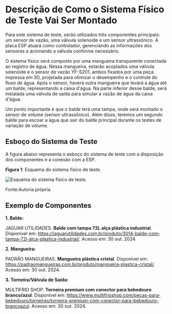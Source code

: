 # Descrição de Como o Sistema Físico de Teste Vai Ser Montado

Para este sistema de teste, serão utilizados três componentes principais: um sensor de vazão, uma válvula solenoide e um sensor ultrassônico. A placa ESP atuará como controlador, gerenciando as informações dos sensores e acionando a válvula conforme necessário. 

O sistema físico será composto por uma mangueira transparente conectada ao registro de água. Nessa mangueira, estarão acoplados uma válvula solenóide e o sensor de vazão YF-S201, ambos fixados por uma peça impressa em 3D, projetada para otimizar o desempenho e o controle do fluxo de água. Após o sensor, haverá outra mangueira que levará a água até um balde, representando a caixa d'água. Na parte inferior desse balde, será instalada uma válvula de saída para simular a vazão de água da caixa d'água. 

Um ponto importante é que o balde terá uma tampa, onde será montado o sensor de volume (sensor ultrassônico). Além disso, teremos um segundo balde para escoar a água que sair do balde principal durante os testes de variação de volume.

## Esboço do Sistema de Teste

A figura abaixo representa o esboço do sistema de teste com a disposição dos componentes e a conexão com a ESP. 

**Figura 1**: Esquema do sistema físico de teste.

![Esquema do sistema físico de teste.](https://github.com/LauraMWerneck/Projeto_Integrador_3/blob/main/Etapa%202/Sistema%20F%C3%ADsico%20de%20Teste/sistema_fisico_de_teste.jpg)

Fonte:Autoria própria.

## Exemplo de Componentes

**1. Balde:**

JAGUAR UTILIDADES. **Balde com tampa 72L alça plástica industrial**. Disponível em: https://jaguarutilidades.com.br/produto/3014-balde-com-tampa-72l-alca-plastica-industrial/. Acesso em: 30 out. 2024.

**2. Mangueira:**

PADRÃO MANGUEIRAS. **Mangueira plástica cristal**. Disponível em: https://padraomangueiras.com.br/produto/mangueira-plastica-cristal/. Acesso em: 30 out. 2024.

**3. Torneira/Válvula de Saída:**

MULTIFRIO SHOP. **Torneira premium com conector para bebedouro branco/azul**. Disponível em: https://www.multifrioshop.com/pecas-para-bebedouro/torneiras/torneira-premium-com-conector-para-bebedouro-brancoazul. Acesso em: 30 out. 2024.

